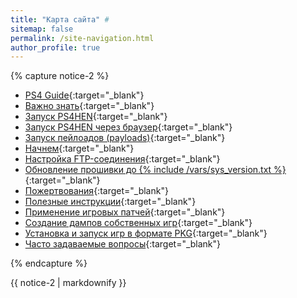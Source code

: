 ```yaml
---
title: "Карта сайта" #
sitemap: false
permalink: /site-navigation.html
author_profile: true
---
```


{% capture notice-2 %}

* [PS4 Guide](/){:target="_blank"}
* [Важно знать](info){:target="_blank"}
* [Запуск PS4HEN](start-hen){:target="_blank"}
* [Запуск PS4HEN через браузер](start-hen-browser){:target="_blank"}
* [Запуск пейлоадов (payloads)](payloads){:target="_blank"}
* [Начнем](get-started){:target="_blank"}
* [Настройка FTP-соединения](ftp){:target="_blank"}
* [Обновление прошивки до {% include /vars/sys_version.txt %}](usb-update){:target="_blank"}
* [Пожертвования](donations){:target="_blank"}
* [Полезные инструкции](addons){:target="_blank"}
* [Применение игровых патчей](game-patches){:target="_blank"}
* [Создание дампов собственных игр](game-dumps){:target="_blank"}
* [Установка и запуск игр в формате PKG](games){:target="_blank"}
* [Часто задаваемые вопросы](faq){:target="_blank"}

{% endcapture %}
<div class="notice--primary">{{ notice-2 | markdownify }}</div>

